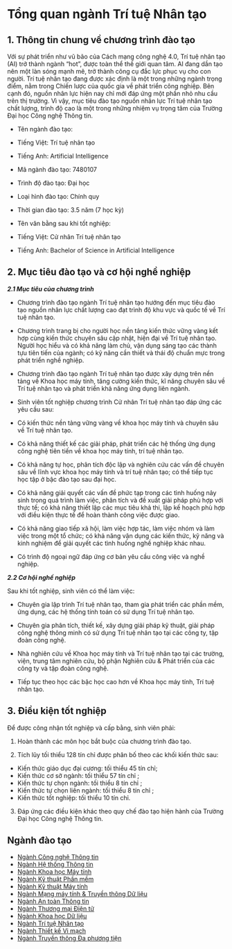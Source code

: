 # Tổng quan ngành Trí tuệ Nhân tạo

## 

## **1. Thông tin chung về chương trình đào tạo**

Với sự phát triển như vũ bão của Cách mạng công nghệ 4.0, Trí tuệ nhân tạo (AI) trở thành ngành “hot”, được toàn thể thế giới quan tâm. AI đang dần tạo nên một làn sóng mạnh mẽ, trở thành công cụ đắc lực phục vụ cho con người. Trí tuệ nhân tạo đang được xác định là một trong những ngành trọng điểm, nằm trong Chiến lược của quốc gia về phát triển công nghiệp. Bên cạnh đó, nguồn nhân lực hiện nay chỉ mới đáp ứng một phần nhỏ nhu cầu trên thị trường. Vì vậy, mục tiêu đào tạo nguồn nhân lực Trí tuệ nhân tạo chất lượng, trình độ cao là một trong những nhiệm vụ trọng tâm của Trường Đại học Công nghệ Thông tin.

* Tên ngành đào tạo:

* Tiếng Việt: Trí tuệ nhân tạo
* Tiếng Anh: Artificial Intelligence

* Mã ngành đào tạo: 7480107
* Trình độ đào tạo: Đại học
* Loại hình đào tạo: Chính quy
* Thời gian đào tạo: 3.5 năm (7 học kỳ)
* Tên văn bằng sau khi tốt nghiệp:

* Tiếng Việt: Cử nhân Trí tuệ nhân tạo
* Tiếng Anh: Bachelor of Science in Artificial Intelligence

## **2. Mục tiêu đào tạo và cơ hội nghề nghiệp**

***2.1 Mục tiêu của chương trình***

* Chương trình đào tạo ngành Trí tuệ nhân tạo hướng đến mục tiêu đào tạo nguồn nhân lực chất lượng cao đạt trình độ khu vực và quốc tế về Trí tuệ nhân tạo.
* Chương trình trang bị cho người học nền tảng kiến thức vững vàng kết hợp cùng kiến thức chuyên sâu cập nhật, hiện đại về Trí tuệ nhân tạo. Người học hiểu và có khả năng làm chủ, vận dụng sáng tạo các thành tựu tiên tiến của ngành; có kỹ năng cần thiết và thái độ chuẩn mực trong phát triển nghề nghiệp.
* Chương trình đào tạo ngành Trí tuệ nhân tạo được xây dựng trên nền tảng về Khoa học máy tính, tăng cường kiến thức, kĩ năng chuyên sâu về Trí tuệ nhân tạo và phát triển khả năng ứng dụng liên ngành.

* Sinh viên tốt nghiệp chương trình Cử nhân Trí tuệ nhân tạo đáp ứng các yêu cầu sau:

* Có kiến thức nền tảng vững vàng về khoa học máy tính và chuyên sâu về Trí tuệ nhân tạo.
* Có khả năng thiết kế các giải pháp, phát triển các hệ thống ứng dụng công nghệ tiên tiến về khoa học máy tính, trí tuệ nhân tạo.
* Có khả năng tự học, phân tích độc lập và nghiên cứu các vấn đề chuyên sâu về lĩnh vực khoa học máy tính và trí tuệ nhân tạo; có thể tiếp tục học tập ở bậc đào tạo sau đại học.
* Có khả năng giải quyết các vấn đề phức tạp trong các tình huống nảy sinh trong quá trình làm việc, phân tích và đề xuất giải pháp phù hợp với thực tế; có khả năng thiết lập các mục tiêu khả thi, lập kế hoạch phù hợp với điều kiện thực tế để hoàn thành công việc được giao.
* Có khả năng giao tiếp xã hội, làm việc hợp tác, làm việc nhóm và làm việc trong một tổ chức; có khả năng vận dụng các kiến thức, kỹ năng và kinh nghiệm để giải quyết các tình huống nghề nghiệp khác nhau.
* Có trình độ ngoại ngữ đáp ứng cơ bản yêu cầu công việc và nghề nghiệp.

***2.2 Cơ hội nghề nghiệp***

Sau khi tốt nghiệp, sinh viên có thể làm việc:

* Chuyên gia lập trình Trí tuệ nhân tạo, tham gia phát triển các phần mềm, ứng dụng, các hệ thống tính toán có sử dụng Trí tuệ nhân tạo.
* Chuyên gia phân tích, thiết kế, xây dựng giải pháp kỹ thuật, giải pháp công nghệ thông minh có sử dụng Trí tuệ nhân tạo tại các công ty, tập đoàn công nghệ.
* Nhà nghiên cứu về Khoa học máy tính và Trí tuệ nhân tạo tại các trường, viện, trung tâm nghiên cứu, bộ phận Nghiên cứu & Phát triển của các công ty và tập đoàn công nghệ.

* Tiếp tục theo học các bậc học cao hơn về Khoa học máy tính, Trí tuệ nhân tạo.

## **3. Điều kiện tốt nghiệp**

Để được công nhận tốt nghiệp và cấp bằng, sinh viên phải:

1. Hoàn thành các môn học bắt buộc của chương trình đào tạo.

2. Tích lũy tối thiểu 128 tín chỉ được phân bố theo các khối kiến thức sau:

* Kiến thức giáo dục đại cương: tối thiểu 45 tín chỉ;
* Kiến thức cơ sở ngành: tối thiểu 57 tín chỉ ;
* Kiến thức tự chọn ngành: tối thiểu 8 tín chỉ ;
* Kiến thức tự chọn liên ngành: tối thiểu 8 tín chỉ ;
* Kiến thức tốt nghiệp: tối thiểu 10 tín chỉ.

3. Đáp ứng các điều kiện khác theo quy chế đào tạo hiện hành của Trường Đại học Công nghệ Thông tin.

## Ngành đào tạo

* [Ngành Công nghệ Thông tin](https://tuyensinh.uit.edu.vn/tong-quan-nganh-cong-nghe-thong-tin)
* [Ngành Hệ thống Thông tin](https://tuyensinh.uit.edu.vn/tong-quan-nganh-he-thong-thong-tin)
* [Ngành Khoa học Máy tính](https://tuyensinh.uit.edu.vn/tong-quan-nganh-khoa-hoc-may-tinh)
* [Ngành Kỹ thuật Phần mềm](https://tuyensinh.uit.edu.vn/tong-quan-nganh-ky-thuat-phan-mem)
* [Ngành Kỹ thuật Máy tính](https://tuyensinh.uit.edu.vn/tong-quan-nganh-ky-thuat-may-tinh)
* [Ngành Mạng máy tính & Truyền thông Dữ liệu](https://tuyensinh.uit.edu.vn/tong-quan-nganh-mang-may-tinh-va-truyen-thong-du-lieu)
* [Ngành An toàn Thông tin](https://tuyensinh.uit.edu.vn/tong-quan-nganh-an-toan-thong-tin)
* [Ngành Thương mại Điện tử](https://tuyensinh.uit.edu.vn/tong-quan-nganh-thuong-mai-dien-tu)
* [Ngành Khoa học Dữ liệu](https://tuyensinh.uit.edu.vn/tong-quan-nganh-khoa-hoc-du-lieu)
* [Ngành Trí tuệ Nhân tạo](https://tuyensinh.uit.edu.vn/tong-quan-nganh-tri-tue-nhan-tao)
* [Ngành Thiết kế Vi mạch](https://tuyensinh.uit.edu.vn/tong-quan-nganh-thiet-ke-vi-mach)
* [Ngành Truyền thông Đa phương tiện](https://tuyensinh.uit.edu.vn/tong-quan-nganh-truyen-thong-da-phuong-tien)